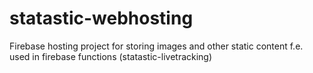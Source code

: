 # statastic-webhosting
Firebase hosting project for storing images and other static content f.e. used in firebase functions (statastic-livetracking)
